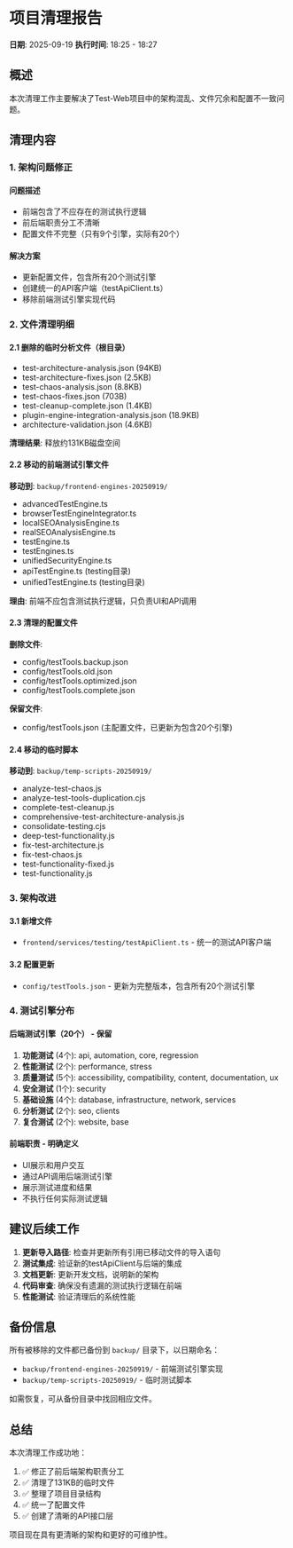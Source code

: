 # 项目清理报告

**日期**: 2025-09-19
**执行时间**: 18:25 - 18:27

## 概述

本次清理工作主要解决了Test-Web项目中的架构混乱、文件冗余和配置不一致问题。

## 清理内容

### 1. 架构问题修正

#### 问题描述
- 前端包含了不应存在的测试执行逻辑
- 前后端职责分工不清晰
- 配置文件不完整（只有9个引擎，实际有20个）

#### 解决方案
- 更新配置文件，包含所有20个测试引擎
- 创建统一的API客户端（testApiClient.ts）
- 移除前端测试引擎实现代码

### 2. 文件清理明细

#### 2.1 删除的临时分析文件（根目录）
- test-architecture-analysis.json (94KB)
- test-architecture-fixes.json (2.5KB)
- test-chaos-analysis.json (8.8KB)
- test-chaos-fixes.json (703B)
- test-cleanup-complete.json (1.4KB)
- plugin-engine-integration-analysis.json (18.9KB)
- architecture-validation.json (4.6KB)

**清理结果**: 释放约131KB磁盘空间

#### 2.2 移动的前端测试引擎文件
**移动到**: `backup/frontend-engines-20250919/`

- advancedTestEngine.ts
- browserTestEngineIntegrator.ts
- localSEOAnalysisEngine.ts
- realSEOAnalysisEngine.ts
- testEngine.ts
- testEngines.ts
- unifiedSecurityEngine.ts
- apiTestEngine.ts (testing目录)
- unifiedTestEngine.ts (testing目录)

**理由**: 前端不应包含测试执行逻辑，只负责UI和API调用

#### 2.3 清理的配置文件
**删除文件**:
- config/testTools.backup.json
- config/testTools.old.json
- config/testTools.optimized.json
- config/testTools.complete.json

**保留文件**:
- config/testTools.json (主配置文件，已更新为包含20个引擎)

#### 2.4 移动的临时脚本
**移动到**: `backup/temp-scripts-20250919/`

- analyze-test-chaos.js
- analyze-test-tools-duplication.cjs
- complete-test-cleanup.js
- comprehensive-test-architecture-analysis.js
- consolidate-testing.cjs
- deep-test-functionality.js
- fix-test-architecture.js
- fix-test-chaos.js
- test-functionality-fixed.js
- test-functionality.js

### 3. 架构改进

#### 3.1 新增文件
- `frontend/services/testing/testApiClient.ts` - 统一的测试API客户端

#### 3.2 配置更新
- `config/testTools.json` - 更新为完整版本，包含所有20个测试引擎

### 4. 测试引擎分布

#### 后端测试引擎（20个） - 保留
1. **功能测试** (4个): api, automation, core, regression
2. **性能测试** (2个): performance, stress
3. **质量测试** (5个): accessibility, compatibility, content, documentation, ux
4. **安全测试** (1个): security
5. **基础设施** (4个): database, infrastructure, network, services
6. **分析测试** (2个): seo, clients
7. **复合测试** (2个): website, base

#### 前端职责 - 明确定义
- UI展示和用户交互
- 通过API调用后端测试引擎
- 展示测试进度和结果
- 不执行任何实际测试逻辑

## 建议后续工作

1. **更新导入路径**: 检查并更新所有引用已移动文件的导入语句
2. **测试集成**: 验证新的testApiClient与后端的集成
3. **文档更新**: 更新开发文档，说明新的架构
4. **代码审查**: 确保没有遗漏的测试执行逻辑在前端
5. **性能测试**: 验证清理后的系统性能

## 备份信息

所有被移除的文件都已备份到 `backup/` 目录下，以日期命名：
- `backup/frontend-engines-20250919/` - 前端测试引擎实现
- `backup/temp-scripts-20250919/` - 临时测试脚本

如需恢复，可从备份目录中找回相应文件。

## 总结

本次清理工作成功地：
1. ✅ 修正了前后端架构职责分工
2. ✅ 清理了131KB的临时文件
3. ✅ 整理了项目目录结构
4. ✅ 统一了配置文件
5. ✅ 创建了清晰的API接口层

项目现在具有更清晰的架构和更好的可维护性。
